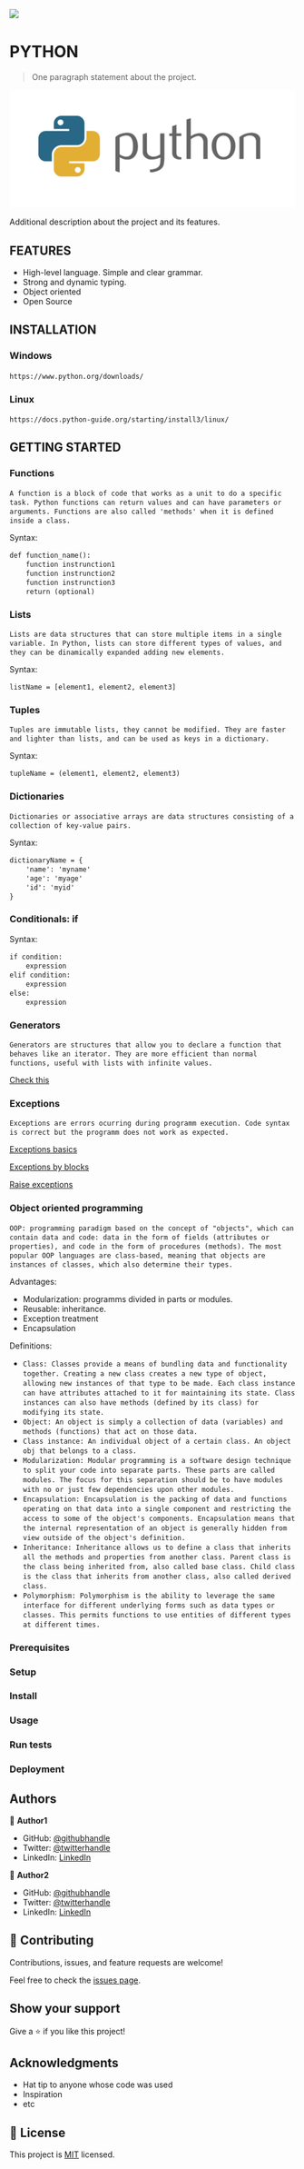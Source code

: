 ![](https://img.shields.io/badge/Microverse-blueviolet)

# PYTHON 

> One paragraph statement about the project.

![screenshot](./python.jpg)

Additional description about the project and its features.

## FEATURES

- High-level language. Simple and clear grammar. 
- Strong and dynamic typing. 
- Object oriented
- Open Source

## INSTALLATION

### Windows

`https://www.python.org/downloads/`

### Linux

`https://docs.python-guide.org/starting/install3/linux/`

## GETTING STARTED

### Functions

    A function is a block of code that works as a unit to do a specific task. Python functions can return values and can have parameters or arguments. Functions are also called 'methods' when it is defined inside a class.

Syntax:

```
def function_name():
    function instrunction1
    function instrunction2
    function instrunction3
    return (optional)
```

### Lists

    Lists are data structures that can store multiple items in a single variable. In Python, lists can store different types of values, and they can be dinamically expanded adding new elements. 

Syntax:

```
listName = [element1, element2, element3]
```

### Tuples

    Tuples are immutable lists, they cannot be modified. They are faster and lighter than lists, and can be used as keys in a dictionary.

Syntax:

```
tupleName = (element1, element2, element3)
```

### Dictionaries

    Dictionaries or associative arrays are data structures consisting of a collection of key-value pairs.

Syntax:

```
dictionaryName = {
    'name': 'myname'
    'age': 'myage'
    'id': 'myid'
}
```

### Conditionals: if

Syntax:

```
if condition:
    expression
elif condition:
    expression
else:
    expression
```

### Generators

    Generators are structures that allow you to declare a function that behaves like an iterator. They are more efficient than normal functions, useful with lists with infinite values.

[Check this](/demos/basics/generators.py) 

### Exceptions

    Exceptions are errors ocurring during programm execution. Code syntax is correct but the programm does not work as expected.

[Exceptions basics](/demos/basics/exceptions.py)

[Exceptions by blocks](/demos/basics/exceptions_II.py)

[Raise exceptions](/demos/basics/exceptions_III.py)

### Object oriented programming

    OOP: programming paradigm based on the concept of "objects", which can contain data and code: data in the form of fields (attributes or properties), and code in the form of procedures (methods). The most popular OOP languages are class-based, meaning that objects are instances of classes, which also determine their types.

Advantages:

* Modularization: programms divided in parts or modules. 
* Reusable: inheritance.
* Exception treatment
* Encapsulation

Definitions: 

- `Class: Classes provide a means of bundling data and functionality together. Creating a new class creates a new type of object, allowing new instances of that type to be made. Each class instance can have attributes attached to it for maintaining its state. Class instances can also have methods (defined by its class) for modifying its state.`
- `Object: An object is simply a collection of data (variables) and methods (functions) that act on those data.`
- `Class instance: An individual object of a certain class. An object obj that belongs to a class.`
- `Modularization: Modular programming is a software design technique to split your code into separate parts. These parts are called modules. The focus for this separation should be to have modules with no or just few dependencies upon other modules.`
- `Encapsulation: Encapsulation is the packing of data and functions operating on that data into a single component and restricting the access to some of the object's components. Encapsulation means that the internal representation of an object is generally hidden from view outside of the object's definition.`
- `Inheritance: Inheritance allows us to define a class that inherits all the methods and properties from another class. Parent class is the class being inherited from, also called base class. Child class is the class that inherits from another class, also called derived class.`
- `Polymorphism: Polymorphism is the ability to leverage the same interface for different underlying forms such as data types or classes. This permits functions to use entities of different types at different times.`



### Prerequisites

### Setup

### Install

### Usage

### Run tests

### Deployment



## Authors

👤 **Author1**

- GitHub: [@githubhandle](https://github.com/githubhandle)
- Twitter: [@twitterhandle](https://twitter.com/twitterhandle)
- LinkedIn: [LinkedIn](https://linkedin.com/linkedinhandle)

👤 **Author2**

- GitHub: [@githubhandle](https://github.com/githubhandle)
- Twitter: [@twitterhandle](https://twitter.com/twitterhandle)
- LinkedIn: [LinkedIn](https://linkedin.com/linkedinhandle)

## 🤝 Contributing

Contributions, issues, and feature requests are welcome!

Feel free to check the [issues page](issues/).

## Show your support

Give a ⭐️ if you like this project!

## Acknowledgments

- Hat tip to anyone whose code was used
- Inspiration
- etc

## 📝 License

This project is [MIT](lic.url) licensed.
